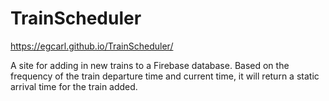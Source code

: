# TrainScheduler

https://egcarl.github.io/TrainScheduler/

A site for adding in new trains to a Firebase database.  Based on the frequency of the train departure time and current time, it will return a static arrival time for the train added.

